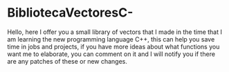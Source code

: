 # BibliotecaVectoresC-
Hello, here I offer you a small library of vectors that I made in the time that I am learning the new programming language C++, this can help you save time in jobs and projects, if you have more ideas about what functions you want me to elaborate, you can comment on it and I will notify you if there are any patches of these or new changes.
